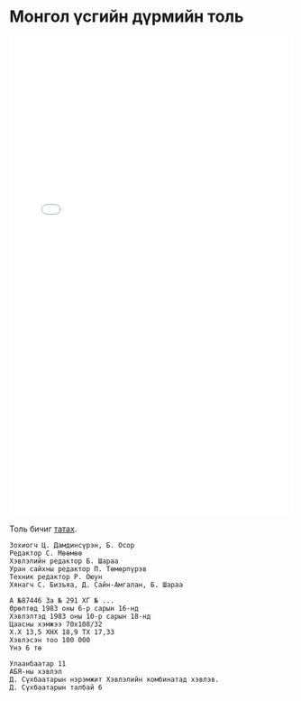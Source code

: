 # Монгол үсгийн дүрмийн толь

<embed src="docs/toli.pdf" width="100%" height="850vh"/>

Толь бичиг [татах](docs/toli.pdf).

```
Зохиогч Ц. Дамдинсүрэн, Б. Осор
Редактор С. Мөөмөө
Хэвлэлийн редактор Б. Шараа
Уран сайхны редактор П. Төмөрпүрэв
Техник редактор Р. Оюун
Хянагч С. Бизъяа, Д. Сайн-Амгалан, Б. Шараа

А №87446 За № 291 ХГ № ...
Өрөлтөд 1983 оны 6-р сарын 16-нд
Хэвлэлтэд 1983 оны 10-р сарын 18-нд
Цаасны хэмжээ 70x108/32
Х.Х 13,5 ХНХ 18,9 ТХ 17,33
Хэвлэсэн тоо 100 000
Үнэ 6 тө

Улаанбаатар 11
АБЯ-ны хэвлэл
Д. Сүхбаатарын нэрэмжит Хэвлэлийн комбинатад хэвлэв.
Д. Сүхбаатарын талбай 6
```
